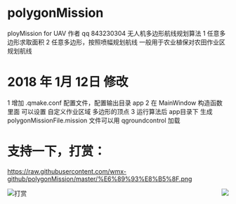 # polygonMission
ployMission for UAV
作者 qq 843230304
无人机多边形航线规划算法
1 任意多边形求取面积
2 任意多边形，按照喷幅规划航线
一般用于农业植保对农田作业区规划航线

# 2018 年 1月 12日 修改
1 增加 .qmake.conf 配置文件，配置输出目录 app
2 在 MainWindow 构造函数 里面 可以设置 自定义作业区域 多边形的顶点
3 运行算法后 app目录下 生成 polygonMissionFile.mission 文件可以用 qgroundcontrol 加载

# 支持一下，打赏：
https://raw.githubusercontent.com/wmx-github/polygonMission/master/%E6%89%93%E8%B5%8F.png

![打赏](https://raw.githubusercontent.com/wmx-github/polygonMission/master/%E6%89%93%E8%B5%8F.png)
<img src="https://raw.githubusercontent.com/wmx-github/polygonMission/master/%E6%89%93%E8%B5%8F.png" width = "５00" height = "６00" div align=right />
